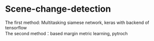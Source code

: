 # Scene-change-detection
The first method: Multitasking siamese network, keras with backend of tensorflow  
The second method：based margin  metric learning, pytroch
